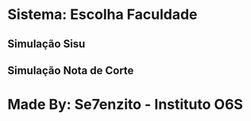 # Sistema: Escolha Faculdade

## Simulação Sisu

## Simulação Nota de Corte

# Made By: Se7enzito - Instituto O6S
